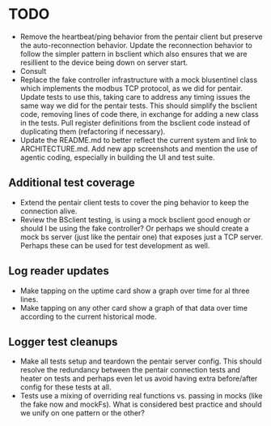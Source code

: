 # TODO

* Remove the heartbeat/ping behavior from the pentair client but preserve the auto-reconnection behavior. Update the reconnection behavior to follow the simpler pattern in bsclient which also ensures that we are resillient to the device being down on server start.
* Consult
* Replace the fake controller infrastructure with a mock blusentinel class which implements the modbus TCP protocol, as we did for pentair. Update tests to use this, taking care to address any timing issues the same way we did for the pentair tests. This should simplify the bsclient code, removing lines of code there, in exchange for adding a new class in the tests. Pull register definitions from the bsclient code instead of duplicating them (refactoring if necessary).
* Update the README.md to better reflect the current system and link to ARCHITECTURE.md. Add new app screenshots and mention the use of agentic coding, especially in building the UI and test suite.

## Additional test coverage 
* Extend the pentair client tests to cover the ping behavior to keep the connection alive.
* Review the BSclient testing, is using a mock bsclient good enough or should I be using the fake controller? Or perhaps we should create a mock bs server (just like the pentair one) that exposes just a TCP server. Perhaps these can be used for test development as well.

## Log reader updates
* Make tapping on the uptime card show a graph over time for al three lines.
* Make tapping on any other card show a graph of that data over time according to the current historical mode.


## Logger test cleanups
* Make all tests setup and teardown the pentair server config. This should resolve the redundancy between the pentair connection tests and heater on tests and perhaps even let us avoid having extra before/after config for these tests at all.
* Tests use a mixing of overriding real functions vs. passing in mocks (like the fake now and mockFs). What is considered best practice and should we unify on one pattern or the other?
